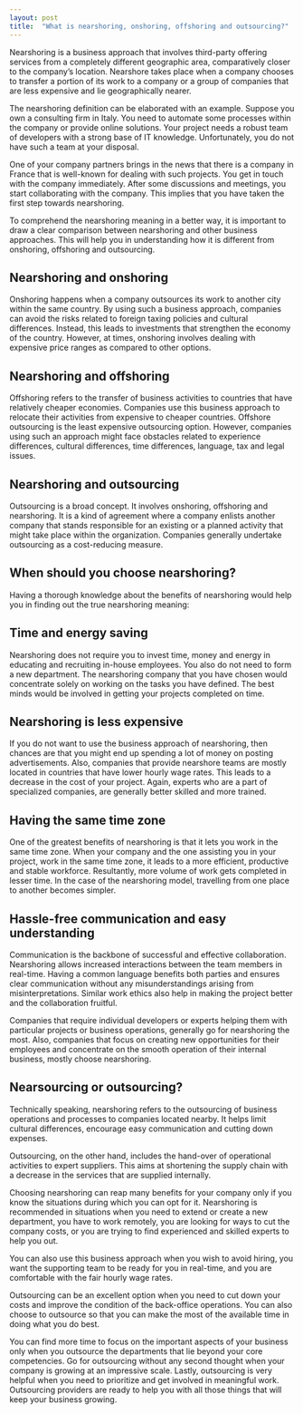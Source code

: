 ```yaml
---
layout: post
title:  "What is nearshoring, onshoring, offshoring and outsourcing?"
---
```


Nearshoring is a business approach that involves third-party offering services from a completely different geographic area, comparatively closer to the company’s location. Nearshore takes place when a company chooses to transfer a portion of its work to a company or a group of companies that are less expensive and lie geographically nearer.

The nearshoring definition can be elaborated with an example. Suppose you own a consulting firm in Italy. You need to automate some processes within the company or provide online solutions. Your project needs a robust team of developers with a strong base of IT knowledge. Unfortunately, you do not have such a team at your disposal.

One of your company partners brings in the news that there is a company in France that is well-known for dealing with such projects. You get in touch with the company immediately. After some discussions and meetings, you start collaborating with the company. This implies that you have taken the first step towards nearshoring.

To comprehend the nearshoring meaning in a better way, it is important to draw a clear comparison between nearshoring and other business approaches. This will help you in understanding how it is different from onshoring, offshoring and outsourcing.

## Nearshoring and onshoring
Onshoring happens when a company outsources its work to another city within the same country. By using such a business approach, companies can avoid the risks related to foreign taxing policies and cultural differences. Instead, this leads to investments that strengthen the economy of the country. However, at times, onshoring involves dealing with expensive price ranges as compared to other options.

## Nearshoring and offshoring
Offshoring refers to the transfer of business activities to countries that have relatively cheaper economies. Companies use this business approach to relocate their activities from expensive to cheaper countries. Offshore outsourcing is the least expensive outsourcing option. However, companies using such an approach might face obstacles related to experience differences, cultural differences, time differences, language, tax and legal issues.

## Nearshoring and outsourcing
Outsourcing is a broad concept. It involves onshoring, offshoring and nearshoring. It is a kind of agreement where a company enlists another company that stands responsible for an existing or a planned activity that might take place within the organization. Companies generally undertake outsourcing as a cost-reducing measure.

## When should you choose nearshoring?
Having a thorough knowledge about the benefits of nearshoring would help you in finding out the true nearshoring meaning:

## Time and energy saving
Nearshoring does not require you to invest time, money and energy in educating and recruiting in-house employees. You also do not need to form a new department. The nearshoring company that you have chosen would concentrate solely on working on the tasks you have defined. The best minds would be involved in getting your projects completed on time.

## Nearshoring is less expensive
If you do not want to use the business approach of nearshoring, then chances are that you might end up spending a lot of money on posting advertisements. Also, companies that provide nearshore teams are mostly located in countries that have lower hourly wage rates. This leads to a decrease in the cost of your project. Again, experts who are a part of specialized companies, are generally better skilled and more trained.

## Having the same time zone
One of the greatest benefits of nearshoring is that it lets you work in the same time zone. When your company and the one assisting you in your project, work in the same time zone, it leads to a more efficient, productive and stable workforce. Resultantly, more volume of work gets completed in lesser time. In the case of the nearshoring model, travelling from one place to another becomes simpler.

## Hassle-free communication and easy understanding
Communication is the backbone of successful and effective collaboration. Nearshoring allows increased interactions between the team members in real-time. Having a common language benefits both parties and ensures clear communication without any misunderstandings arising from misinterpretations. Similar work ethics also help in making the project better and the collaboration fruitful.

Companies that require individual developers or experts helping them with particular projects or business operations, generally go for nearshoring the most. Also, companies that focus on creating new opportunities for their employees and concentrate on the smooth operation of their internal business, mostly choose nearshoring.

## Nearsourcing or outsourcing?
Technically speaking, nearshoring refers to the outsourcing of business operations and processes to companies located nearby. It helps limit cultural differences, encourage easy communication and cutting down expenses.

Outsourcing, on the other hand, includes the hand-over of operational activities to expert suppliers. This aims at shortening the supply chain with a decrease in the services that are supplied internally.

Choosing nearshoring can reap many benefits for your company only if you know the situations during which you can opt for it. Nearshoring is recommended in situations when you need to extend or create a new department, you have to work remotely, you are looking for ways to cut the company costs, or you are trying to find experienced and skilled experts to help you out.

You can also use this business approach when you wish to avoid hiring, you want the supporting team to be ready for you in real-time, and you are comfortable with the fair hourly wage rates.

Outsourcing can be an excellent option when you need to cut down your costs and improve the condition of the back-office operations. You can also choose to outsource so that you can make the most of the available time in doing what you do best.

You can find more time to focus on the important aspects of your business only when you outsource the departments that lie beyond your core competencies. Go for outsourcing without any second thought when your company is growing at an impressive scale. Lastly, outsourcing is very helpful when you need to prioritize and get involved in meaningful work. Outsourcing providers are ready to help you with all those things that will keep your business growing.
